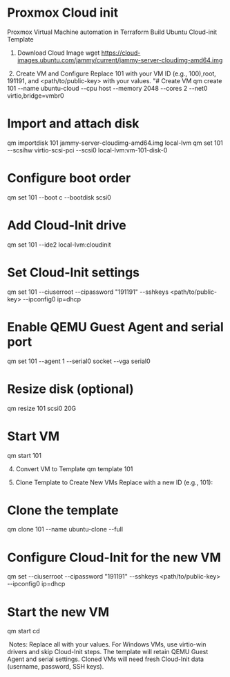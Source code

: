 # Proxmox Cloud init

Proxmox Virtual Machine automation in Terraform
Build Ubuntu Cloud-init Template

1. Download Cloud Image
   wget <https://cloud-images.ubuntu.com/jammy/current/jammy-server-cloudimg-amd64.img>

​ 2. Create VM and Configure
Replace 101 with your VM ID (e.g., 100),root, 191191, and <path/to/public-key> with your values.
"# Create VM
qm create 101 --name ubuntu-cloud --cpu host --memory 2048 --cores 2 --net0 virtio,bridge=vmbr0

# Import and attach disk

qm importdisk 101 jammy-server-cloudimg-amd64.img local-lvm
qm set 101 --scsihw virtio-scsi-pci --scsi0 local-lvm:vm-101-disk-0

# Configure boot order

qm set 101 --boot c --bootdisk scsi0

# Add Cloud-Init drive

qm set 101 --ide2 local-lvm:cloudinit

# Set Cloud-Init settings

qm set 101 --ciuserroot --cipassword "191191" --sshkeys <path/to/public-key> --ipconfig0 ip=dhcp

# Enable QEMU Guest Agent and serial port

qm set 101 --agent 1 --serial0 socket --vga serial0

# Resize disk (optional)

qm resize 101 scsi0 20G

# Start VM

qm start 101

​ 4. Convert VM to Template
qm template 101

​ 5. Clone Template to Create New VMs
Replace <NEW-VM-ID> with a new ID (e.g., 101):

# Clone the template

qm clone 101 <NEW-VM-ID> --name ubuntu-clone --full

# Configure Cloud-Init for the new VM

qm set <NEW-VM-ID> --ciuserroot --cipassword "191191" --sshkeys <path/to/public-key> --ipconfig0 ip=dhcp

# Start the new VM

qm start <NEW-VM-ID>cd

​
Notes:
Replace all <placeholders> with your values.
For Windows VMs, use virtio-win drivers and skip Cloud-Init steps.
The template will retain QEMU Guest Agent and serial settings. Cloned VMs will need fresh Cloud-Init data (username, password, SSH keys).
